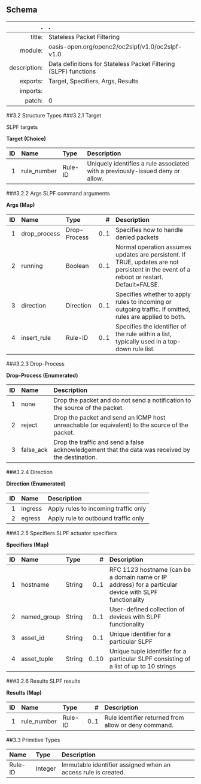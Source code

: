 <!-- Generated from schema/slpf-csdpr01.jadn, Fri Nov 16 10:38:31 2018-->
## Schema
.   | .  
---: | :---
title: | Stateless Packet Filtering
module: | oasis-open.org/openc2/oc2slpf/v1.0/oc2slpf-v1.0
description: | Data definitions for Stateless Packet Filtering (SLPF) functions
exports: | Target, Specifiers, Args, Results
imports: | 
patch: | 0

##3.2 Structure Types
###3.2.1 Target

SLPF targets

**Target (Choice)**

ID | Name | Type | Description
---: | :--- | :--- | :---
1 | rule_number | Rule-ID | Uniquely identifies a rule associated with a previously-issued deny or allow.

###3.2.2 Args
SLPF command arguments

**Args (Map)**

ID | Name | Type | # | Description
---: | :--- | :--- | ---: | :---
1 | drop_process | Drop-Process | 0..1 | Specifies how to handle denied packets
2 | running | Boolean | 0..1 | Normal operation assumes updates are persistent. If TRUE, updates are not persistent in the event of a reboot or restart.  Default=FALSE.
3 | direction | Direction | 0..1 | Specifies whether to apply rules to incoming or outgoing traffic. If omitted, rules are applied to both.
4 | insert_rule | Rule-ID | 0..1 | Specifies the identifier of the rule within a list, typically used in a top-down rule list.

###3.2.3 Drop-Process

**Drop-Process (Enumerated)**

ID | Name | Description
---: | :--- | :---
1 | none | Drop the packet and do not send a notification to the source of the packet.
2 | reject | Drop the packet and send an ICMP host unreachable (or equivalent) to the source of the packet.
3 | false_ack | Drop the traffic and send a false acknowledgement that the data was received by the destination.

###3.2.4 Direction

**Direction (Enumerated)**

ID | Name | Description
---: | :--- | :---
1 | ingress | Apply rules to incoming traffic only
2 | egress | Apply rule to outbound traffic only

###3.2.5 Specifiers
SLPF actuator specifiers

**Specifiers (Map)**

ID | Name | Type | # | Description
---: | :--- | :--- | ---: | :---
1 | hostname | String | 0..1 | RFC 1123 hostname (can be a domain name or IP address) for a particular device with SLPF functionality
2 | named_group | String | 0..1 | User-defined collection of devices with SLPF functionality
3 | asset_id | String | 0..1 | Unique identifier for a particular SLPF
4 | asset_tuple | String | 0..10 | Unique tuple identifier for a particular SLPF consisting of a list of up to 10 strings

###3.2.6 Results
SLPF results

**Results (Map)**

ID | Name | Type | # | Description
---: | :--- | :--- | ---: | :---
1 | rule_number | Rule-ID | 0..1 | Rule identifier returned from allow or deny command.

##3.3 Primitive Types

Name | Type | Description
:--- | :--- | :---
Rule-ID | Integer | Immutable identifier assigned when an access rule is created.

